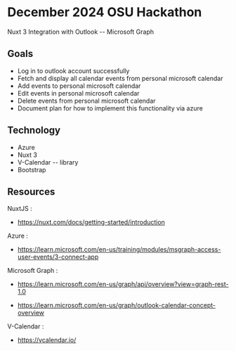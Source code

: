 # December 2024 OSU Hackathon 

Nuxt 3 Integration with Outlook -- Microsoft Graph 


##  Goals

- Log in to outlook account successfully
- Fetch and display all calendar events from personal microsoft calendar
- Add events to personal microsoft calendar
- Edit events in personal microsoft calendar
- Delete events from personal microsoft calendar
- Document plan for how to implement this functionality via azure

## Technology

- Azure 
- Nuxt 3 
- V-Calendar -- library 
- Bootstrap


## Resources

NuxtJS :
- https://nuxt.com/docs/getting-started/introduction

Azure  : 
- https://learn.microsoft.com/en-us/training/modules/msgraph-access-user-events/3-connect-app

Microsoft Graph : 
- https://learn.microsoft.com/en-us/graph/api/overview?view=graph-rest-1.0

- https://learn.microsoft.com/en-us/graph/outlook-calendar-concept-overview



V-Calendar :
-  https://vcalendar.io/
